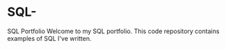 # SQL-
SQL Portfolio
Welcome to my SQL portfolio. This code repository contains examples of SQL I've written.
